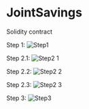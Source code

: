# JointSavings
Solidity contract 

Step 1:
![Step1](https://user-images.githubusercontent.com/29550860/148666441-bd1dffdd-ae3e-451c-a5e9-984443ddd426.png)

Step 2.1:
![Step2 1](https://user-images.githubusercontent.com/29550860/148666446-5317c7c8-325a-4842-aab5-be0184935929.png)

Step 2.2:
![Step2 2](https://user-images.githubusercontent.com/29550860/148666451-94785a85-1133-4379-b8cf-6aee0e360c0e.png)

Step 2.3:
![Step2 3](https://user-images.githubusercontent.com/29550860/148666459-22b2a802-adfe-48ac-ae67-f2ed9abb18c9.png)

Step 3:
![Step3](https://user-images.githubusercontent.com/29550860/148666465-1f664ce2-8a6c-4f58-a58c-c00a771eecbb.png)

